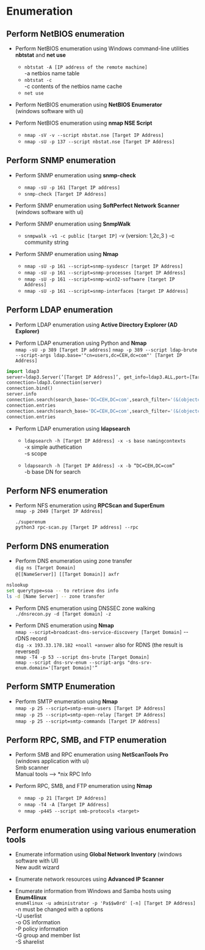 # Enumeration

## Perform NetBIOS enumeration

- Perform NetBIOS enumeration using Windows command-line utilities **nbtstat** and **net use**
  - `nbtstat -A [IP address of the remote machine]`  
    -a netbios name table
  - `nbtstat -c`  
    -c contents of the netbios name cache
  - `net use`

- Perform NetBIOS enumeration using **NetBIOS Enumerator**  
    (windows software with ui)

- Perform NetBIOS enumeration using **nmap NSE Script**  
  - `nmap -sV -v --script nbstat.nse [Target IP Address]`
  - `nmap -sU -p 137 --script nbstat.nse [Target IP Address]`

## Perform SNMP enumeration

- Perform SNMP enumeration using **snmp-check**
  - `nmap -sU -p 161 [Target IP address]`
  - `snmp-check [Target IP Address]`

- Perform SNMP enumeration using **SoftPerfect Network Scanner**  
    (windows software with ui)

- Perform SNMP enumeration using **SnmpWalk**  
  - `snmpwalk -v1 -c public [target IP]`
    -v (version: 1,2c,3 )
    -c community string

- Perform SNMP enumeration using **Nmap**  
  - `nmap -sU -p 161 --script=snmp-sysdescr [target IP Address]`
  - `nmap -sU -p 161 --script=snmp-processes [target IP Address]`
  - `nmap -sU -p 161 --script=snmp-win32-software [target IP Address]`
  - `nmap -sU -p 161 --script=snmp-interfaces [target IP Address]`

## Perform LDAP enumeration

- Perform LDAP enumeration using **Active Directory Explorer (AD Explorer)**

- Perform LDAP enumeration using Python and **Nmap**  
    `nmap -sU -p 389 [Target IP address]`
    `nmap -p 389 --script ldap-brute --script-args ldap.base='"cn=users,dc=CEH,dc=com"' [Target IP Address]`

```python
import ldap3
server=ldap3.Server(’[Target IP Address]’, get_info=ldap3.ALL,port=[Target Port])
connection=ldap3.Connection(server)
connection.bind()
server.info
connection.search(search_base='DC=CEH,DC=com',search_filter='(&(objectclass=*))',search_scope='SUBTREE', attributes='*')
connection.entries
connection.search(search_base='DC=CEH,DC=com',search_filter='(&(objectclass=person))',search_scope='SUBTREE', attributes='userpassword')
connection.entries
```

- Perform LDAP enumeration using **ldapsearch**  

  - `ldapsearch -h [Target IP Address] -x -s base namingcontexts`  
    -x simple authetication  
    -s scope  

  - `ldapsearch -h [Target IP Address] -x -b “DC=CEH,DC=com”`  
    -b base DN for search

## Perform NFS enumeration

- Perform NFS enumeration using **RPCScan and SuperEnum**  
    `nmap -p 2049 [Target IP Address]`  

    `./superenum`  
    `python3 rpc-scan.py [Target IP address] --rpc`

## Perform DNS enumeration

- Perform DNS enumeration using zone transfer  
    `dig ns [Target Domain]`  
    `@[[NameServer]] [[Target Domain]] axfr`  

```bash
nslookup
set querytype=soa -- to retrieve dns info
ls -d [Name Server] -- zone transfer
```

- Perform DNS enumeration using DNSSEC zone walking  
    `./dnsrecon.py -d [Target domain] -z`

- Perform DNS enumeration using **Nmap**  
    `nmap --script=broadcast-dns-service-discovery [Target Domain]` -- rDNS record  
    `dig -x 193.33.178.182 +noall +answer` also for RDNS  (the result is reversed)  
    `nmap -T4 -p 53 --script dns-brute [Target Domain]`  
    `nmap --script dns-srv-enum --script-args "dns-srv-enum.domain='[Target Domain]'”`  

## Perform SMTP Enumeration

- Perform SMTP enumeration using **Nmap**  
    `nmap -p 25 --script=smtp-enum-users [Target IP Address]`  
    `nmap -p 25 --script=smtp-open-relay [Target IP Address]`  
    `nmap -p 25 --script=smtp-commands [Target IP Address]`

## Perform RPC, SMB, and FTP enumeration

- Perform SMB and RPC enumeration using **NetScanTools Pro**  
    (windows application with ui)  
    Smb scanner  
    Manual tools --> *nix RPC Info  

- Perform RPC, SMB, and FTP enumeration using **Nmap**  
  - `nmap -p 21 [Target IP Address]`
  - `nmap -T4 -A [Target IP Address]`
  - `nmap -p445 --script smb-protocols <target>`

## Perform enumeration using various enumeration tools

- Enumerate information using **Global Network Inventory**
    (windows software with UI)  
    New audit wizard  

- Enumerate network resources using **Advanced IP Scanner**

- Enumerate information from Windows and Samba hosts using **Enum4linux**  
    `enum4linux -u administrator -p 'Pa$$w0rd' [-n] [Target IP Address]`  
    -n must be changed with a options  
    -U userlist  
    -o OS information  
    -P policy information  
    -G group and member list  
    -S sharelist  

